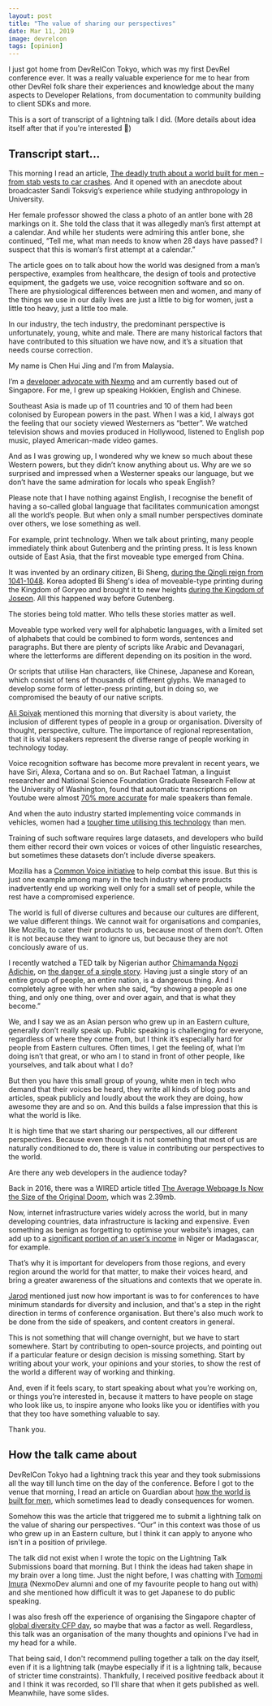 ```yaml
---
layout: post
title: "The value of sharing our perspectives"
date: Mar 11, 2019
image: devrelcon
tags: [opinion]
---
```

I just got home from DevRelCon Tokyo, which was my first DevRel conference ever. It was a really valuable experience for me to hear from other DevRel folk share their experiences and knowledge about the many aspects to Developer Relations, from documentation to community building to client SDKs and more.

This is a sort of transcript of a lightning talk I did. (More details about idea itself after that if you're interested <span class="emoji" role="img" tabindex="0" aria-label="grimacing face">&#x1F62C;</span>)

## Transcript start…

This morning I read an article, [The deadly truth about a world built for men – from stab vests to car crashes](https://www.theguardian.com/lifeandstyle/2019/feb/23/truth-world-built-for-men-car-crashes). And it opened with an anecdote about broadcaster Sandi Toksvig’s experience while studying anthropology in University.

Her female professor showed the class a photo of an antler bone with 28 markings on it. She told the class that it was allegedly man’s first attempt at a calendar. And while her students were admiring this antler bone, she continued, “Tell me, what man needs to know when 28 days have passed? I suspect that this is woman’s first attempt at a calendar.”

The article goes on to talk about how the world was designed from a man’s perspective, examples from healthcare, the design of tools and protective equipment, the gadgets we use, voice recognition software and so on. There are physiological differences between men and women, and many of the things we use in our daily lives are just a little to big for women, just a little too heavy, just a little too male.

In our industry, the tech industry, the predominant perspective is unfortunately, young, white and male. There are many historical factors that have contributed to this situation we have now, and it’s a situation that needs course correction.

My name is Chen Hui Jing and I’m from Malaysia.

I’m a [developer advocate with Nexmo](https://developer.nexmo.com/) and am currently based out of Singapore. For me, I grew up speaking Hokkien, English and Chinese.

Southeast Asia is made up of 11 countries and 10 of them had been colonised by European powers in the past. When I was a kid, I always got the feeling that our society viewed Westerners as “better”. We watched television shows and movies produced in Hollywood, listened to English pop music, played American-made video games.

And as I was growing up, I wondered why we knew so much about these Western powers, but they didn’t know anything about us. Why are we so surprised and impressed when a Westerner speaks our language, but we don’t have the same admiration for locals who speak English?

Please note that I have nothing against English, I recognise the benefit of having a so-called global language that facilitates communication amongst all the world’s people. But when only a small number perspectives dominate over others, we lose something as well.

For example, print technology. When we talk about printing, many people immediately think about Gutenberg and the printing press. It is less known outside of East Asia, that the first moveable type emerged from China.

It was invented by an ordinary citizen, Bi Sheng, [during the Qingli reign from 1041-1048](https://books.google.com.sg/books?id=d__HBAAAQBAJ&pg=PA210&lpg=PA210&dq=bi+sheng+qingli&source=bl&ots=cxei9hrAc6&sig=ACfU3U3VAQaAtbC0asOqUai2uTaW60Jarg&hl=en&sa=X&ved=2ahUKEwjS5p7-mvngAhX58HMBHeJbD0cQ6AEwCnoECAkQAQ#v=onepage&q=bi%20sheng%20qingli&f=false). Korea adopted Bi Sheng's idea of moveable-type printing during the Kingdom of Goryeo and brought it to new heights [during the Kingdom of Joseon](https://books.google.com.sg/books?redir_esc=y&id=9sawofv6lJsC&q=printing+joseon#v=snippet&q=printing%20joseon&f=false). All this happened way before Gutenberg.

The stories being told matter. Who tells these stories matter as well.

Moveable type worked very well for alphabetic languages, with a limited set of alphabets that could be combined to form words, sentences and paragraphs. But there are plenty of scripts like Arabic and Devanagari, where the letterforms are different depending on its position in the word.

Or scripts that utilise Han characters, like Chinese, Japanese and Korean, which consist of tens of thousands of different glyphs. We managed to develop some form of letter-press printing, but in doing so, we compromised the beauty of our native scripts.

[Ali Spivak](https://twitter.com/alispivak) mentioned this morning that diversity is about variety, the inclusion of different types of people in a group or organisation. Diversity of thought, perspective, culture. The importance of regional representation, that it is vital speakers represent the diverse range of people working in technology today.

Voice recognition software has become more prevalent in recent years, we have Siri, Alexa, Cortana and so on. But Rachael Tatman, a linguist researcher and National Science Foundation Graduate Research Fellow at the University of Washington, found that automatic transcriptions on Youtube were almost [70% more accurate](https://www.dailydot.com/debug/google-voice-recognition-gender-bias/) for male speakers than female.

And when the auto industry started implementing voice commands in vehicles, women had a [tougher time utilising this technology](https://www.autoblog.com/2011/05/31/women-voice-command-systems/) than men.

Training of such software requires large datasets, and developers who build them either record their own voices or voices of other linguistic researches, but sometimes these datasets don’t include diverse speakers.

Mozilla has a [Common Voice initiative](https://voice.mozilla.org/) to help combat this issue. But this is just one example among many in the tech industry where products inadvertently end up working well only for a small set of people, while the rest have a compromised experience.

The world is full of diverse cultures and because our cultures are different, we value different things. We cannot wait for organisations and companies, like Mozilla, to cater their products to us, because most of them don’t. Often it is not because they want to ignore us, but because they are not conciously aware of us.

I recently watched a TED talk by Nigerian author [Chimamanda Ngozi Adichie](https://www.chimamanda.com/), on [the danger of a single story](https://www.ted.com/talks/chimamanda_adichie_the_danger_of_a_single_story?language=en). Having just a single story of an entire group of people, an entire nation, is a dangerous thing. And I completely agree with her when she said, “by showing a people as one thing, and only one thing, over and over again, and that is what they become.”

We, and I say we as an Asian person who grew up in an Eastern culture, generally don’t really speak up. Public speaking is challenging for everyone, regardless of where they come from, but I think it’s especially hard for people from Eastern cultures. Often times, I get the feeling of, what I’m doing isn’t that great, or who am I to stand in front of other people, like yourselves, and talk about what I do?

But then you have this small group of young, white men in tech who demand that their voices be heard, they write all kinds of blog posts and articles, speak publicly and loudly about the work they are doing, how awesome they are and so on. And this builds a false impression that this is what the world is like.

It is high time that we start sharing our perspectives, all our different perspectives. Because even though it is not something that most of us are naturally conditioned to do, there is value in contributing our perspectives to the world.

Are there any web developers in the audience today?

Back in 2016, there was a WIRED article titled [The Average Webpage Is Now the Size of the Original Doom](https://www.wired.com/2016/04/average-webpage-now-size-original-doom/), which was 2.39mb.

Now, internet infrastructure varies widely across the world, but in many developing countries, data infrastructure is lacking and expensive. Even something as benign as forgetting to optimise your website’s images, can add up to a [significant portion of an user’s income](https://whatdoesmysitecost.com/test/190309_GM_bfbaa548cc68a4d116e4084ca6f6e8eb) in Niger or Madagascar, for example.

That’s why it is important for developers from those regions, and every region around the world for that matter, to make their voices heard, and bring a greater awareness of the situations and contexts that we operate in.

[Jarod](https://twitter.com/jreyesdev) mentioned just now how important is was to for conferences to have minimum standards for diversity and inclusion, and that's a step in the right direction in terms of conference organisation. But there's also much work to be done from the side of speakers, and content creators in general.

This is not something that will change overnight, but we have to start somewhere. Start by contributing to open-source projects, and pointing out if a particular feature or design decision is missing something. Start by writing about your work, your opinions and your stories, to show the rest of the world a different way of working and thinking.

And, even if it feels scary, to start speaking about what you’re working on, or things you’re interested in, because it matters to have people on stage who look like us, to inspire anyone who looks like you or identifies with you that they too have something valuable to say.

Thank you.

## How the talk came about

DevRelCon Tokyo had a lightning track this year and they took submissions all the way till lunch time on the day of the conference. Before I got to the venue that morning, I read an article on Guardian about [how the world is built for men](https://www.theguardian.com/lifeandstyle/2019/feb/23/truth-world-built-for-men-car-crashes), which sometimes lead to deadly consequences for women.

Somehow this was the article that triggered me to submit a lightning talk on the value of sharing our perspectives. “Our” in this context was those of us who grew up in an Eastern culture, but I think it can apply to anyone who isn't in a position of privilege.

The talk did not exist when I wrote the topic on the Lightning Talk Submissions board that morning. But I think the ideas had taken shape in my brain over a long time. Just the night before, I was chatting with [Tomomi Imura](https://girliemac.com/) (NexmoDev alumni and one of my favourite people to hang out with) and she mentioned how difficult it was to get Japanese to do public speaking.

I was also fresh off the experience of organising the Singapore chapter of [global diversity CFP day](https://www.globaldiversitycfpday.com/), so maybe that was a factor as well. Regardless, this talk was an organisation of the many thoughts and opinions I've had in my head for a while.

That being said, I don't recommend pulling together a talk on the day itself, even if it is a lightning talk (maybe especially if it is a lightning talk, because of stricter time constraints). Thankfully, I received positive feedback about it and I think it was recorded, so I'll share that when it gets published as well. Meanwhile, have some slides.